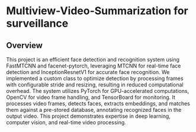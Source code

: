 # Multiview-Video-Summarization for surveillance

## Overview

This project is an efficient face detection and recognition system using FastMTCNN and facenet-pytorch, leveraging MTCNN for real-time face detection and InceptionResnetV1 for accurate face recognition. We implemented a custom class to optimize detection by processing frames with configurable stride and resizing, resulting in reduced computational overhead. The system utilizes PyTorch for GPU-accelerated computations, OpenCV for video frame handling, and TensorBoard for monitoring. It processes video frames, detects faces, extracts embeddings, and matches them against a pre-stored database, annotating recognized faces in the output video. This project demonstrates expertise in deep learning, computer vision, and real-time video processing.
